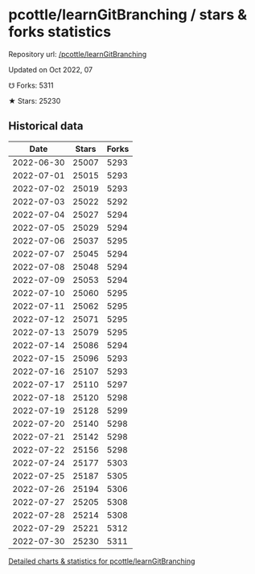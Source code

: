 # pcottle/learnGitBranching / stars & forks statistics

Repository url: [/pcottle/learnGitBranching](https://github.com/pcottle/learnGitBranching)

Updated on Oct 2022, 07

☋ Forks: 5311

★ Stars: 25230

## Historical data
| Date | Stars | Forks |
|------|-------|-------|
| 2022-06-30 | 25007 | 5293 | 
| 2022-07-01 | 25015 | 5293 | 
| 2022-07-02 | 25019 | 5293 | 
| 2022-07-03 | 25022 | 5292 | 
| 2022-07-04 | 25027 | 5294 | 
| 2022-07-05 | 25029 | 5294 | 
| 2022-07-06 | 25037 | 5295 | 
| 2022-07-07 | 25045 | 5294 | 
| 2022-07-08 | 25048 | 5294 | 
| 2022-07-09 | 25053 | 5294 | 
| 2022-07-10 | 25060 | 5295 | 
| 2022-07-11 | 25062 | 5295 | 
| 2022-07-12 | 25071 | 5295 | 
| 2022-07-13 | 25079 | 5295 | 
| 2022-07-14 | 25086 | 5294 | 
| 2022-07-15 | 25096 | 5293 | 
| 2022-07-16 | 25107 | 5293 | 
| 2022-07-17 | 25110 | 5297 | 
| 2022-07-18 | 25120 | 5298 | 
| 2022-07-19 | 25128 | 5299 | 
| 2022-07-20 | 25140 | 5298 | 
| 2022-07-21 | 25142 | 5298 | 
| 2022-07-22 | 25156 | 5298 | 
| 2022-07-24 | 25177 | 5303 | 
| 2022-07-25 | 25187 | 5305 | 
| 2022-07-26 | 25194 | 5306 | 
| 2022-07-27 | 25205 | 5308 | 
| 2022-07-28 | 25214 | 5308 | 
| 2022-07-29 | 25221 | 5312 | 
| 2022-07-30 | 25230 | 5311 | 


[Detailed charts & statistics for pcottle/learnGitBranching](https://reviewgithub.com/rep/pcottle/learnGitBranching)
